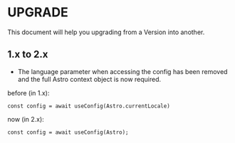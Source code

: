 # UPGRADE

This document will help you upgrading from a Version into another.

## 1.x to 2.x

- The language parameter when accessing the config has been removed and the full Astro context object is now required.

before (in 1.x):

```astro
const config = await useConfig(Astro.currentLocale)
```

now (in 2.x):

```astro
const config = await useConfig(Astro);
```
